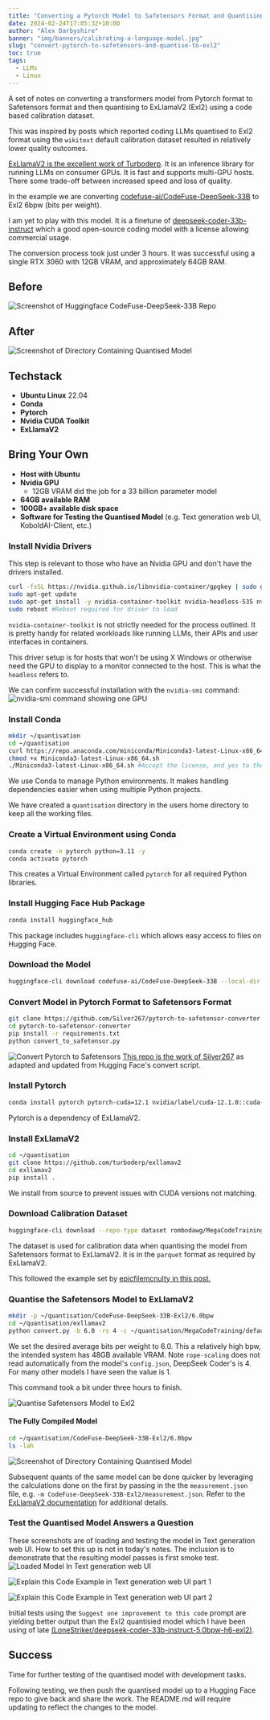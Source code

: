 ```yaml
---
title: "Converting a Pytorch Model to Safetensors Format and Quantising to Exl2"
date: 2024-02-24T17:05:32+10:00
author: "Alex Darbyshire"
banner: "img/banners/calibrating-a-language-model.jpg"
slug: "convert-pytorch-to-safetensors-and-quantise-to-exl2"
toc: true
tags:
  - LLMs
  - Linux
---
```


A set of notes on converting a transformers model from Pytorch format to Safetensors format and then quantising to ExLlamaV2 (Exl2) using a code based calibration dataset.

This was inspired by posts which reported coding LLMs quantised to Exl2 format using the `wikitext` default calibration dataset resulted in relatively lower quality outcomes.

[ExLlamaV2 is the excellent work of Turboderp](https://github.com/turboderp/exllamav2). It is an inference library for running LLMs on consumer GPUs. It is fast and supports multi-GPU hosts. There some trade-off between increased speed and loss of quality.

In the example we are converting [codefuse-ai/CodeFuse-DeepSeek-33B](https://huggingface.co/codefuse-ai/CodeFuse-DeepSeek-33B) to Exl2 6bpw (bits per weight).

I am yet to play with this model. It is a finetune of [deepseek-coder-33b-instruct](https://huggingface.co/deepseek-ai/deepseek-coder-33b-instruct) which a good open-source coding model with a license allowing commercial usage.

The conversion process took just under 3 hours. It was successful using a single RTX 3060 with 12GB VRAM, and approximately 64GB RAM.

## Before
![Screenshot of Huggingface CodeFuse-DeepSeek-33B Repo](2-huggingface-codefuse-deepseek-repo-screenshot.png)

## After
![Screenshot of Directory Containing Quantised Model](3-screenshot-of-quantised-model-directory-listing.png)

## Techstack
* **Ubuntu Linux** 22.04
* **Conda**
* **Pytorch**
* **Nvidia CUDA Toolkit**
* **ExLlamaV2**

## Bring Your Own
* **Host with Ubuntu**
* **Nvidia GPU**
    * 12GB VRAM did the job for a 33 billion parameter model
* **64GB available RAM**
* **100GB+ available disk space**
* **Software for Testing the Quantised Model** (e.g. Text generation web UI, KoboldAI-Client, etc.)

### Install Nvidia Drivers
This step is relevant to those who have an Nvidia GPU and don't have the drivers installed.
```bash
curl -fsSL https://nvidia.github.io/libnvidia-container/gpgkey | sudo gpg --dearmor -o /usr/share/keyrings/nvidia-container-toolkit-keyring.gpg   && curl -s -L https://nvidia.github.io/libnvidia-container/stable/deb/nvidia-container-toolkit.list |     sed 's#deb https://#deb [signed-by=/usr/share/keyrings/nvidia-container-toolkit-keyring.gpg] https://#g' | sudo tee /etc/apt/sources.list.d/nvidia-container-toolkit.list
sudo apt-get update
sudo apt-get install -y nvidia-container-toolkit nvidia-headless-535 nvidia-utils-535-server
sudo reboot #Reboot required for driver to load
```
`nvidia-container-toolkit` is not strictly needed for the process outlined. It is pretty handy for related workloads like running LLMs, their APIs and user interfaces in containers.

This driver setup is for hosts that won't be using X Windows or otherwise need the GPU to display to a monitor connected to the host. This is what the `headless` refers to.

We can confirm successful installation with the `nvidia-smi` command:
![nvidia-smi command showing one GPU](4-nvidia-smi-command-output.png)

### Install Conda
```bash
mkdir ~/quantisation
cd ~/quantisation
curl https://repo.anaconda.com/miniconda/Miniconda3-latest-Linux-x86_64.sh -O
chmod +x Miniconda3-latest-Linux-x86_64.sh
./Miniconda3-latest-Linux-x86_64.sh #Accept the license, and yes to the shell integration 
```
We use Conda to manage Python environments. It makes handling dependencies easier when using multiple Python projects.

We have created a `quantisation` directory in the users home directory to keep all the working files.

### Create a Virtual Environment using Conda
```bash
conda create -n pytorch python=3.11 -y
conda activate pytorch
```
This creates a Virtual Environment called `pytorch` for all required Python libraries.

### Install Hugging Face Hub Package 
```bash
conda install huggingface_hub
```
This package includes `huggingface-cli` which allows easy access to files on Hugging Face.

### Download the Model
```bash
huggingface-cli download codefuse-ai/CodeFuse-DeepSeek-33B --local-dir ~/quantisation/CodeFuse-DeepSeek-33B
```

### Convert Model in Pytorch Format to Safetensors Format
```bash
git clone https://github.com/Silver267/pytorch-to-safetensor-converter.git
cd pytorch-to-safetensor-converter
pip install -r requirements.txt
python convert_to_safetensor.py
```
![Convert Pytorch to Safetensors](1-convert-pytorch-to-safetensors.png)
[This repo is the work of Silver267](https://github.com/Silver267/pytorch-to-safetensor-converter) as adapted and updated from Hugging Face's convert script.

### Install Pytorch
```bash
conda install pytorch pytorch-cuda=12.1 nvidia/label/cuda-12.1.0::cuda-nvcc nvidia/label/cuda-12.1.0::cuda-toolkit -c pytorch -c nvidia
```
Pytorch is a dependency of ExLlamaV2.

### Install ExLlamaV2
```bash
cd ~/quantisation
git clone https://github.com/turboderp/exllamav2
cd exllamav2
pip install .
```
We install from source to prevent issues with CUDA versions not matching.


### Download Calibration Dataset
```bash
huggingface-cli download --repo-type dataset rombodawg/MegaCodeTraining --revision refs/convert/parquet --include '*.parquet' --local-dir ~/quantisation/MegaCodeTraining
```
The dataset is used for calibration data when quantising the model from Safetensors format to ExLlamaV2. It is in the `parquet` format as required by ExLlamaV2.  

This followed the example set by [epicfilemcnulty in this post.](https://www.reddit.com/r/LocalLLaMA/comments/17bv136/new_and_better_especially_smaller_ones_exl2/)


### Quantise the Safetensors Model to ExLlamaV2
```bash
mkdir -p ~/quantisation/CodeFuse-DeepSeek-33B-Exl2/6.0bpw
cd ~/quantisation/exllamav2
python convert.py -b 6.0 -rs 4 -c ~/quantisation/MegaCodeTraining/default/train/0000.parquet -i ~/quantisation/CodeFuse-DeepSeek-33B/CodeFuse-DeepSeek-33B_safetensors/ -o ~/quantisation/CodeFuse-DeepSeek-33B-Exl2 -cf ~/quantisation/CodeFuse-DeepSeek-33B-Exl2/6.0bpw 
```
We set the desired average bits per weight to 6.0. This a relatively high bpw, the intended system has 48GB available VRAM. Note `rope-scaling` does not read automatically from the model's `config.json`, DeepSeek Coder's is 4. For many other models I have seen the value is 1. 

This command took a bit under three hours to finish.

![Quantise Safetensors Model to Exl2](5-quantise-safetensors-model-to-exl2.png)

#### The Fully Compiled Model

```bash
cd ~/quantisation/CodeFuse-DeepSeek-33B-Exl2/6.0bpw 
ls -lah
```

![Screenshot of Directory Containing Quantised Model](3-screenshot-of-quantised-model-directory-listing.png)

Subsequent quants of the same model can be done quicker by leveraging the calculations done on the first by passing in the the `measurement.json` file, e.g. `-m CodeFuse-DeepSeek-33B-Exl2/measurement.json`. Refer to the [ExLlamaV2 documentation](https://github.com/turboderp/exllamav2/blob/master/doc/convert.md) for additional details.


### Test the Quantised Model Answers a Question
These screenshots are of loading and testing the model in Text generation web UI. How to set this up is not in today's notes. The inclusion is to demonstrate that the resulting model passes is first smoke test.
![Loaded Model In Text generation web UI](7-loaded-model-in-text-generation-web-ui.png)

![Explain this Code Example in Text generation web UI part 1](8-explain-this-code-example-in-text-generation-web-ui-1.png)

![Explain this Code Example in Text generation web UI part 2](9-explain-this-code-example-in-text-generation-web-ui-2.png)

Initial tests using the `Suggest one improvement to this code` prompt are yielding better output than the Exl2 quantisied model which I have been using of late [(LoneStriker/deepseek-coder-33b-instruct-5.0bpw-h6-exl2)](https://huggingface.co/LoneStriker/deepseek-coder-33b-instruct-5.0bpw-h6-exl2).

## Success
Time for further testing of the quantised model with development tasks. 

Following testing, we then push the quantised model up to a Hugging Face repo to give back and share the work. The README.md will require updating to reflect the changes to the model.

